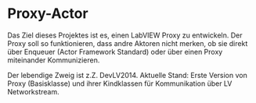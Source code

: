 # Proxy-Actor

Das Ziel dieses Projektes ist es, einen LabVIEW Proxy zu entwickeln.
Der Proxy soll so funktionieren, dass andre Aktoren nicht merken, ob sie direkt über Enqueuer (Actor Framework Standard) oder über
einen Proxy miteinander Kommunizieren. 

Der lebendige Zweig ist z.Z. DevLV2014.
Aktuelle Stand:
Erste Version von Proxy (Basisklasse) und ihrer Kindklassen für Kommunikation über LV Networkstream.

